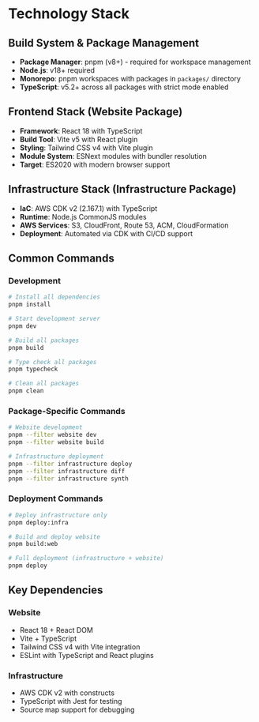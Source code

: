 # Technology Stack

## Build System & Package Management

- **Package Manager**: pnpm (v8+) - required for workspace management
- **Node.js**: v18+ required
- **Monorepo**: pnpm workspaces with packages in `packages/` directory
- **TypeScript**: v5.2+ across all packages with strict mode enabled

## Frontend Stack (Website Package)

- **Framework**: React 18 with TypeScript
- **Build Tool**: Vite v5 with React plugin
- **Styling**: Tailwind CSS v4 with Vite plugin
- **Module System**: ESNext modules with bundler resolution
- **Target**: ES2020 with modern browser support

## Infrastructure Stack (Infrastructure Package)

- **IaC**: AWS CDK v2 (2.167.1) with TypeScript
- **Runtime**: Node.js CommonJS modules
- **AWS Services**: S3, CloudFront, Route 53, ACM, CloudFormation
- **Deployment**: Automated via CDK with CI/CD support

## Common Commands

### Development
```bash
# Install all dependencies
pnpm install

# Start development server
pnpm dev

# Build all packages
pnpm build

# Type check all packages
pnpm typecheck

# Clean all packages
pnpm clean
```

### Package-Specific Commands
```bash
# Website development
pnpm --filter website dev
pnpm --filter website build

# Infrastructure deployment
pnpm --filter infrastructure deploy
pnpm --filter infrastructure diff
pnpm --filter infrastructure synth
```

### Deployment Commands
```bash
# Deploy infrastructure only
pnpm deploy:infra

# Build and deploy website
pnpm build:web

# Full deployment (infrastructure + website)
pnpm deploy
```

## Key Dependencies

### Website
- React 18 + React DOM
- Vite + TypeScript
- Tailwind CSS v4 with Vite integration
- ESLint with TypeScript and React plugins

### Infrastructure
- AWS CDK v2 with constructs
- TypeScript with Jest for testing
- Source map support for debugging